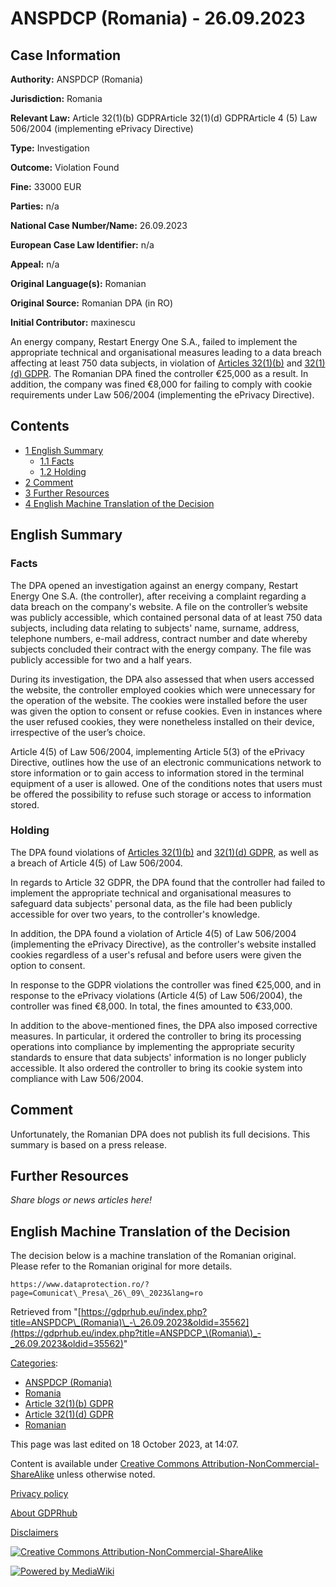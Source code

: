 # ANSPDCP (Romania) - 26.09.2023

## Case Information

**Authority:** ANSPDCP (Romania)

**Jurisdiction:** Romania

**Relevant Law:** Article 32(1)(b) GDPRArticle 32(1)(d) GDPRArticle 4 (5) Law 506/2004 (implementing ePrivacy Directive)

**Type:** Investigation

**Outcome:** Violation Found

**Fine:** 33000 EUR

**Parties:** n/a

**National Case Number/Name:** 26.09.2023

**European Case Law Identifier:** n/a

**Appeal:** n/a

**Original Language(s):** Romanian

**Original Source:** Romanian DPA (in RO)

**Initial Contributor:** maxinescu

An energy company, Restart Energy One S.A., failed to implement the appropriate technical and organisational measures leading to a data breach affecting at least 750 data subjects, in violation of [Articles 32(1)(b)](/index.php?title=Article_32_GDPR "Article 32 GDPR") and [32(1)(d) GDPR](/index.php?title=Article_32_GDPR "Article 32 GDPR"). The Romanian DPA fined the controller €25,000 as a result. In addition, the company was fined €8,000 for failing to comply with cookie requirements under Law 506/2004 (implementing the ePrivacy Directive).

## Contents

*   [1 English Summary](#English_Summary)
    *   [1.1 Facts](#Facts)
    *   [1.2 Holding](#Holding)
*   [2 Comment](#Comment)
*   [3 Further Resources](#Further_Resources)
*   [4 English Machine Translation of the Decision](#English_Machine_Translation_of_the_Decision)

## English Summary

### Facts

The DPA opened an investigation against an energy company, Restart Energy One S.A. (the controller), after receiving a complaint regarding a data breach on the company's website. A file on the controller’s website was publicly accessible, which contained personal data of at least 750 data subjects, including data relating to subjects' name, surname, address, telephone numbers, e-mail address, contract number and date whereby subjects concluded their contract with the energy company. The file was publicly accessible for two and a half years.

During its investigation, the DPA also assessed that when users accessed the website, the controller employed cookies which were unnecessary for the operation of the website. The cookies were installed before the user was given the option to consent or refuse cookies. Even in instances where the user refused cookies, they were nonetheless installed on their device, irrespective of the user’s choice.

Article 4(5) of Law 506/2004, implementing Article 5(3) of the ePrivacy Directive, outlines how the use of an electronic communications network to store information or to gain access to information stored in the terminal equipment of a user is allowed. One of the conditions notes that users must be offered the possibility to refuse such storage or access to information stored.

### Holding

The DPA found violations of [Articles 32(1)(b)](/index.php?title=Article_32_GDPR "Article 32 GDPR") and [32(1)(d) GDPR](/index.php?title=Article_32_GDPR "Article 32 GDPR"), as well as a breach of Article 4(5) of Law 506/2004.

In regards to Article 32 GDPR, the DPA found that the controller had failed to implement the appropriate technical and organisational measures to safeguard data subjects' personal data, as the file had been publicly accessible for over two years, to the controller's knowledge.

In addition, the DPA found a violation of Article 4(5) of Law 506/2004 (implementing the ePrivacy Directive), as the controller's website installed cookies regardless of a user's refusal and before users were given the option to consent.

In response to the GDPR violations the controller was fined €25,000, and in response to the ePrivacy violations (Article 4(5) of Law 506/2004), the controller was fined €8,000. In total, the fines amounted to €33,000.

In addition to the above-mentioned fines, the DPA also imposed corrective measures. In particular, it ordered the controller to bring its processing operations into compliance by implementing the appropriate security standards to ensure that data subjects' information is no longer publicly accessible. It also ordered the controller to bring its cookie system into compliance with Law 506/2004.

## Comment

Unfortunately, the Romanian DPA does not publish its full decisions. This summary is based on a press release.

## Further Resources

_Share blogs or news articles here!_

## English Machine Translation of the Decision

The decision below is a machine translation of the Romanian original. Please refer to the Romanian original for more details.

```
https://www.dataprotection.ro/?page=Comunicat\_Presa\_26\_09\_2023&lang=ro

```

Retrieved from "[https://gdprhub.eu/index.php?title=ANSPDCP\_(Romania)\_-\_26.09.2023&oldid=35562](https://gdprhub.eu/index.php?title=ANSPDCP_\(Romania\)_-_26.09.2023&oldid=35562)"

[Categories](/index.php?title=Special:Categories "Special:Categories"):

*   [ANSPDCP (Romania)](/index.php?title=Category:ANSPDCP_\(Romania\) "Category:ANSPDCP (Romania)")
*   [Romania](/index.php?title=Category:Romania "Category:Romania")
*   [Article 32(1)(b) GDPR](/index.php?title=Category:Article_32\(1\)\(b\)_GDPR "Category:Article 32(1)(b) GDPR")
*   [Article 32(1)(d) GDPR](/index.php?title=Category:Article_32\(1\)\(d\)_GDPR "Category:Article 32(1)(d) GDPR")
*   [Romanian](/index.php?title=Category:Romanian "Category:Romanian")

This page was last edited on 18 October 2023, at 14:07.

Content is available under [Creative Commons Attribution-NonCommercial-ShareAlike](https://creativecommons.org/licenses/by-nc-sa/4.0/) unless otherwise noted.

[Privacy policy](/index.php?title=GDPRhub:Privacy_policy)

[About GDPRhub](/index.php?title=GDPRhub:About)

[Disclaimers](/index.php?title=GDPRhub:General_disclaimer)

[![Creative Commons Attribution-NonCommercial-ShareAlike](/resources/assets/licenses/cc-by-nc-sa.png)](https://creativecommons.org/licenses/by-nc-sa/4.0/)

[![Powered by MediaWiki](/resources/assets/poweredby_mediawiki_88x31.png)](https://www.mediawiki.org/)